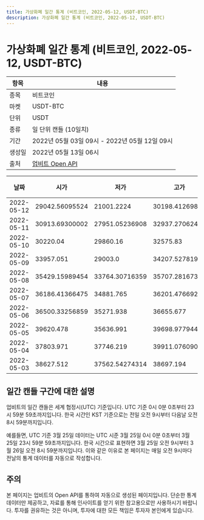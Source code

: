```yaml
---
title: 가상화폐 일간 통계 (비트코인, 2022-05-12, USDT-BTC)
description: 가상화폐 일간 통계 (비트코인, 2022-05-12, USDT-BTC)
---
```



가상화폐 일간 통계 (비트코인, 2022-05-12, USDT-BTC)
===

|항목|내용|
|--|--|
|종목|비트코인|
|마켓|USDT-BTC|
|단위|USDT|
|종류|일 단위 캔들 (10일치)|
|기간|2022년 05월 03일 09시 - 2022년 05월 12일 09시|
|생성일|2022년 05월 13일 06시|
|출처|[업비트 Open API](https://docs.upbit.com)|


|날짜|시가|저가|고가|종가|비고|
|--|--|--|--|--|--|
|2022-05-12|29042.56095524|21001.2224|30198.41269842|28304.101|    |
|2022-05-11|30913.69300002|27951.05236908|32937.27062401|29122.16699999|    |
|2022-05-10|30220.04|29860.16|32575.83|31039.62205514|    |
|2022-05-09|33957.051|29003.0|34207.52781955|30090.3778|    |
|2022-05-08|35429.15989454|33764.30716359|35707.281673|34105.87|    |
|2022-05-07|36186.41366475|34881.765|36201.4766925|35485.24229426|    |
|2022-05-06|36500.33256859|35271.938|36655.677|35984.64920001|    |
|2022-05-05|39620.478|35636.991|39698.97794487|36505.1|    |
|2022-05-04|37803.971|37746.219|39911.07609023|39620.478|    |
|2022-05-03|38627.512|37562.54274314|38697.194|37803.971|    |


일간 캔들 구간에 대한 설명
---


업비트의 일간 캔들은 세계 협정시(UTC) 기준입니다. 
UTC 기준 0시 0분 0초부터 23시 59분 59초까지입니다. 
한국 시간인 KST 기준으로는 전일 오전 9시부터 다음날 오전 8시 59분까지입니다. 


예를들면, UTC 기준 3월 25일 데이터는 UTC 시준 3월 25일 0시 0분 0초부터 3월 25일 23시 59분 59초까지입니다. 
한국 시간으로 표현하면 3월 25일 오전 9시부터 3월 26일 오전 8시 59분까지입니다. 
이와 같은 이유로 본 페이지는 매일 오전 9시마다 전날의 통계 데이터를 자동으로 작성합니다. 


주의
---


본 페이지는 업비트의 Open API를 통하여 자동으로 생성된 페이지입니다. 
단순한 통계 데이터만 제공하고, 자료를 통해 인사이트를 얻기 위한 참고용으로만 사용하시기 바랍니다. 
투자를 권유하는 것은 아니며, 투자에 대한 모든 책임은 투자자 본인에게 있습니다. 
